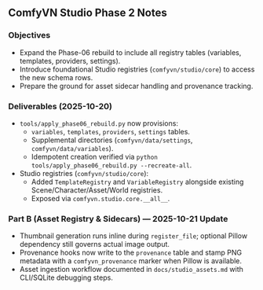 ## ComfyVN Studio Phase 2 Notes

### Objectives

- Expand the Phase-06 rebuild to include all registry tables (variables, templates, providers, settings).
- Introduce foundational Studio registries (`comfyvn/studio/core`) to access the new schema rows.
- Prepare the ground for asset sidecar handling and provenance tracking.

### Deliverables (2025-10-20)

- `tools/apply_phase06_rebuild.py` now provisions:
  - `variables`, `templates`, `providers`, `settings` tables.
  - Supplemental directories (`comfyvn/data/settings`, `comfyvn/data/variables`).
  - Idempotent creation verified via `python tools/apply_phase06_rebuild.py --recreate-all`.
- Studio registries (`comfyvn/studio/core`):
  - Added `TemplateRegistry` and `VariableRegistry` alongside existing Scene/Character/Asset/World registries.
  - Exposed via `comfyvn.studio.core.__all__`.

### Part B (Asset Registry & Sidecars) — 2025-10-21 Update

- Thumbnail generation runs inline during `register_file`; optional Pillow dependency still governs actual image output.
- Provenance hooks now write to the `provenance` table and stamp PNG metadata with a `comfyvn_provenance` marker when Pillow is available.
- Asset ingestion workflow documented in `docs/studio_assets.md` with CLI/SQLite debugging steps.

